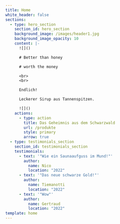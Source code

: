 ```yaml
---
title: Home
white_header: false
sections:
  - type: hero_section
    section_id: hero_section
    background_image: /images/header1.jpg
    background_image_opacity: 10
    content: |-
      ![]()

      # Better than honey

      # worth the money

      <br>
      <br>

      Endlich!

      Leckerer Sirup aus Tannenspitzen.

      ![]()
    actions:
      - type: action
        title: Das Geheimnis aus dem Schwarzwald
        url: /produkte
        style: primary
        arrow: true
  - type: testimonials_section
    section_id: testimonials_section
    testimonials:
      - text: '"Wie ein Saunaaufguss im Mund!"'
        author:
          name: Nico
          location: "2022"
      - text: '"Das neue schwarze Gold!"'
        author:
          name: Tiemanotti
          location: "2022"
      - text: '"Wow"'
        author:
          name: Gertraud
          location: "2022"
template: home
---
```

